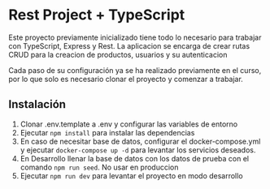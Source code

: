 # Rest Project + TypeScript

Este proyecto previamente inicializado tiene todo lo necesario para trabajar con TypeScript, Express y Rest. La aplicacion se encarga de crear rutas CRUD para la creacion de productos, usuarios y su autenticacion

Cada paso de su configuración ya se ha realizado previamente en el curso, por lo que solo es necesario clonar el proyecto y comenzar a trabajar.

## Instalación

1. Clonar .env.template a .env y configurar las variables de entorno
2. Ejecutar `npm install` para instalar las dependencias
3. En caso de necesitar base de datos, configurar el docker-compose.yml y ejecutar `docker-compose up -d` para levantar los servicios deseados.
4. En Desarrollo llenar la base de datos con los datos de prueba con el comando `npm run seed`. No usar en produccion
5. Ejecutar `npm run dev` para levantar el proyecto en modo desarrollo
